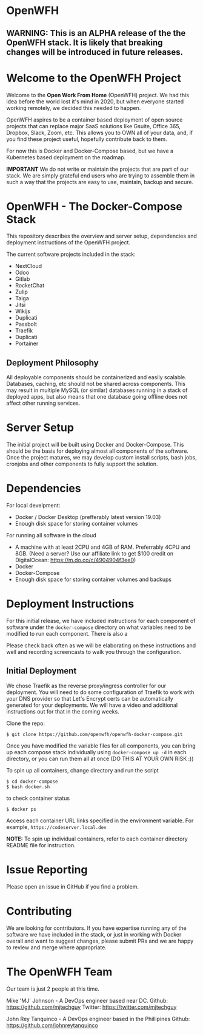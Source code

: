 # OpenWFH

## WARNING: This is an ALPHA release of the the OpenWFH stack. It is likely that breaking changes will be introduced in future releases.


# Welcome to the OpenWFH Project
Welcome to the **Open Work From Home** (OpenWFH) project. We had this idea before the world lost it's mind in 2020, but when everyone started working remotely, we decided this needed to happen.

OpenWFH aspires to be a container based deployment of open source projects that can replace major SaaS solutions like Gsuite, Office 365, Dropbox, Slack, Zoom, etc. This allows you to OWN all of your data, and, if you find these project useful, hopefully contribute back to them.

For now this is Docker and Docker-Compose based, but we have a Kubernetes based deployment on the roadmap.

**IMPORTANT** We do not write or maintain the projects that are part of our stack. We are simply grateful end users who are trying to assemble them in such a way that the projects are easy to use, maintain, backup and secure.

# OpenWFH - The Docker-Compose Stack
This repository describes the overview and server setup, dependencies and deployment instructions of the OpenWFH project.

The current software projects included in the stack:

- NextCloud
- Odoo
- Gitlab
- RocketChat
- Zulip
- Taiga
- Jitsi
- Wikijs
- Duplicati
- Passbolt
- Traefik
- Duplicati
- Portainer

## Deployment Philosophy
All deployable components should be containerized and easily scalable. Databases, caching, etc should not be shared across components. This may result in multiple MySQL (or similar) databases running in a stack of deployed apps, but also means that one database going offline does not affect other running services.

# Server Setup
The initial project will be built using Docker and Docker-Compose. This should be the basis for deploying almost all components of the software. Once the project matures, we may develop custom install scripts, bash jobs, cronjobs and other components to fully support the solution.

# Dependencies
For local develpment:
- Docker / Docker Desktop (prefferably latest version 19.03)
- Enough disk space for storing container volumes

For running all software in the cloud
- A machine with at least 2CPU and 4GB of RAM. Preferrably 4CPU and 8GB. (Need a server? Use our affiliate link to get $100 credit on DigitalOcean: https://m.do.co/c/4904904f3ee0)
- Docker
- Docker-Compose
- Enough disk space for storing container volumes and backups

# Deployment Instructions

For this initial release, we have included instructions for each component of software under the `docker-compose` directory on what variables need to be modified to run each component. There is also a

Please check back often as we will be elaborating on these instructions and well and recording screencasts to walk you through the configuration.

## Initial Deployment
We chose Traefik as the reverse proxy/ingress controller for our deployment. You will need to do some configuration of Traefik to work with your DNS provider so that Let's Encrypt certs can be automatically generated for your deployments. We will have a video and additional instructions out for that in the coming weeks.

Clone the repo:
```console
$ git clone https://github.com/openwfh/openwfh-docker-compose.git
```

Once you have modified the variable files for all components, you can bring up each compose stack individually using `docker-compose up -d` in each directory, or you can run them all at once (DO THIS AT YOUR OWN RISK :))

To spin up all containers, change directory and run the script
```console
$ cd docker-compose
$ bash docker.sh
```

to check container status
```console
$ docker ps
```

Access each container URL links specified in the environment variable.
For example, `https://codeserver.local.dev`

**NOTE:** To spin up individual containers, refer to each container directory README file for instruction.

# Issue Reporting

Please open an issue in GitHub if you find a problem.

# Contributing

We are looking for contributors. If you have expertise running any of the software we have included in the stack, or just in working with Docker overall and want to suggest changes, please submit PRs and we are happy to review and merge where appropriate.

# The OpenWFH Team

Our team is just 2 people at this time.

Mike 'MJ' Johnson - A DevOps engineer based near DC.
Github: https://github.com/mjtechguy
Twitter: https://twitter.com/mjtechguy

John Rey Tanquinco - A DevOps engineer based in the Phillipines
Github: https://github.com/johnreytanquinco







